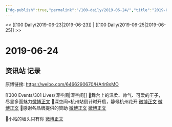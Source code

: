 ```yaml
---
{"dg-publish":true,"permalink":"/100-daily/2019-06-24/","title":"2019-06-24"}
---
```



<< [[100 Daily/2019-06-23\|2019-06-23]] | [[100 Daily/2019-06-25\|2019-06-25]] >>

# 2019-06-24

## 资讯站 记录

原博链接: https://weibo.com/6466290670/HArlr8sMO

[[300 Events/301 Lives/深空间\|深空间]]
🍁舞台上的温柔、帅气、可爱的王子，尽显多面魅力[微博正文](https://m.weibo.cn/6466290670/4386668608021858)
🍁深空间•杭州站倒计时开启，静候杭州花开
[微博正文](https://m.weibo.cn/6466290670/4386766775251001)
[微博正文](https://m.weibo.cn/6466290670/4386667198991973)
🍁感谢各品牌提供的赞助
[微博正文](https://m.weibo.cn/6466290670/4386804460962244)
[微博正文](https://m.weibo.cn/6466290670/4386628040622794)

🍁小站的墙头只有你
[微博正文](https://m.weibo.cn/6466290670/4386621694847509)
